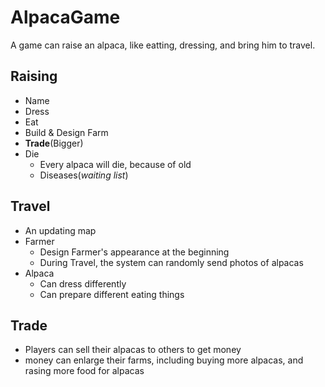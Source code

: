 # AlpacaGame
A game can raise an alpaca, like eatting, dressing, and bring him to travel.

## Raising
- Name
- Dress
- Eat
- Build & Design Farm
- **Trade**(Bigger)
- Die
	- Every alpaca will die, because of old
	- Diseases(*waiting list*)

## Travel
- An updating map
- Farmer
	- Design Farmer's appearance at the beginning
	- During Travel, the system can randomly send photos of alpacas
- Alpaca
	- Can dress differently
	- Can prepare different eating things


## Trade
- Players can sell their alpacas to others to get money
- money can enlarge their farms, including buying more alpacas, and rasing more food for alpacas



